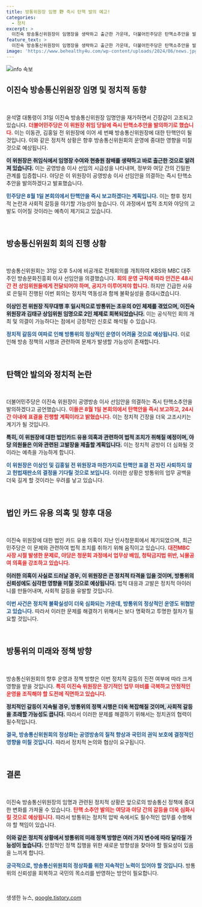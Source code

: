 ```yaml
---
title: 방통위원장 임명 野 즉시 탄핵 발의 예고!
categories:
  - 정치
excerpt: >
  이진숙 방송통신위원장이 임명장을 생략하고 출근한 가운데, 더불어민주당은 탄핵소추안을 발의하겠다고 밝혔다. 법카 유용 의혹도 고발할 예정! 새로운 갈등의 시작이 눈앞에 다가왔다. 클릭해 더 알아보세요!
feature_text: >
  이진숙 방송통신위원장이 임명장을 생략하고 출근한 가운데, 더불어민주당은 탄핵소추안을 발의하겠다고 밝혔다. 법카 유용 의혹도 고발할 예정! 새로운 갈등의 시작이 눈앞에 다가왔다. 클릭해 더 알아보세요!
image: 'https://www.behealthy4u.com/wp-content/uploads/2024/06/news.jpg'
---
```


<p><img src="https://www.behealthy4u.com/wp-content/uploads/2024/06/news.jpg" alt="info 속보" /></p>

<h2 data-ke-size="size26">이진숙 방송통신위원장 임명 및 정치적 동향</h2>

<p data-ke-size="size16">&nbsp;</p>

<p>윤석열 대통령이 31일 이진숙 방송통신위원장 임명안을 재가하면서 긴장감이 고조되고 있습니다. <b><span style="color: #ee2323;">더불어민주당은 이 위원장 취임 당일에 즉시 탄핵소추안을 발의하기로 했습니다.</span></b> 이는 이동관, 김홍일 전 위원장에 이어 세 번째 방송통신위원장에 대한 탄핵안이 될 것입니다. 이와 같은 정치적 상황은 향후 방송통신위원회의 운영에 중대한 영향을 미칠 것으로 예상됩니다.</p>

<p><b><span style="background-color: #21538527;">이 위원장은 취임식에서 임명장 수여와 현충원 참배를 생략하고 바로 출근한 것으로 알려져 있습니다.</span></b> 이는 공영방송 이사 선임의 시급성을 나타내며, 정부와 여당 간의 긴밀한 관계를 입증합니다. 야당은 이 위원장이 공영방송 이사 선임안을 의결하는 즉시 탄핵소추안을 발의하겠다고 발표했습니다.</p>

<p><b><span style="color: #1a5490;">민주당은 8월 1일 본회의에서 탄핵안을 즉시 보고하겠다는 계획입니다.</span></b> 이는 향후 정치적 논란과 사회적 갈등을 야기할 가능성이 높습니다. 이 과정에서 법적 조치와 야당의 고발도 이어질 것이라는 예측이 제기되고 있습니다.</p>

<p data-ke-size="size16">&nbsp;</p>

<h2 data-ke-size="size26">방송통신위원회 회의 진행 상황</h2>

<p data-ke-size="size16">&nbsp;</p>

<p>방송통신위원회는 31일 오후 5시에 비공개로 전체회의를 개최하여 KBS와 MBC 대주주인 방송문화진흥회 이사 선임안을 의결했습니다. <b><span style="color: #ee2323;">회의 운영 규칙에 따라 안건은 48시간 전 상임위원들에게 전달되어야 하며, 공지가 이루어져야 합니다.</span></b> 하지만 긴급한 사유로 은밀히 진행된 이번 회의는 정치적 역동성과 함께 불확실성을 증대시켰습니다.</p>

<p><b><span style="background-color: #21538527;">이상인 전 위원장 직무대행 후 일시적으로 방통위는 초유의 0인 체제를 겪었으며, 이진숙 위원장과 김태규 상임위원 임명으로 2인 체제로 회복되었습니다.</span></b> 이는 공식적인 회의 개최 및 의결이 가능하다는 점에서 긍정적인 신호로 해석될 수 있습니다.</p>

<p><b><span style="color: #1a5490;">정치적 갈등의 여파로 인해 방통위의 정상적인 운영이 어려울 것으로 예상됩니다.</span></b> 이로 인해 방송 정책의 시행과 관련하여 문제가 발생할 가능성이 존재합니다.</p>

<p data-ke-size="size16">&nbsp;</p>

<h2 data-ke-size="size26">탄핵안 발의와 정치적 논란</h2>

<p data-ke-size="size16">&nbsp;</p>

<p>더불어민주당은 이진숙 위원장이 공영방송 이사 선임안을 의결하는 즉시 탄핵소추안을 발의하겠다고 공언했습니다. <b><span style="color: #ee2323;">이들은 8월 1일 본회의에서 탄핵안을 즉시 보고하고, 24시간 이내에 표결을 진행할 계획이라고 밝혔습니다.</span></b> 이는 정치적 긴장을 더욱 고조시키는 계기가 될 것입니다.</p>

<p><b><span style="background-color: #21538527;">특히, 이 위원장에 대한 법인카드 유용 의혹과 관련하여 법적 조치가 취해질 예정이며, 야당 의원들은 이와 관련된 고발장을 제출할 계획입니다.</span></b> 이는 정치적 공방이 더 심화될 것이라는 예측을 가능하게 합니다.</p>

<p><b><span style="color: #1a5490;">이 위원장은 이상인 및 김홍일 전 위원장과 마찬가지로 탄핵안 표결 전 자진 사퇴하지 않고 헌법재판소의 결정을 기다릴 것으로 보입니다.</span></b> 이러한 상황은 방통위의 업무 공백을 더욱 길게 할 것이라는 우려를 낳고 있습니다.</p>

<p data-ke-size="size16">&nbsp;</p>

<h2 data-ke-size="size26">법인 카드 유용 의혹 및 향후 대응</h2>

<p data-ke-size="size16">&nbsp;</p>

<p>이진숙 위원장에 대한 법인 카드 유용 의혹이 지난 인사청문회에서 제기되었으며, 최근 민주당은 이 문제와 관련하여 법적 조치를 취하기 위해 움직이고 있습니다. <b><span style="color: #ee2323;">대전MBC 사장 시절 발생한 문제로, 야당은 청문회 과정에서 업무상 배임, 청탁금지법 위반, 뇌물공여 의혹을 강조하고 있습니다.</span></b></p>

<p><b><span style="background-color: #21538527;">이러한 의혹이 사실로 드러날 경우, 이 위원장은 큰 정치적 타격을 입을 것이며, 방통위의 신뢰성에도 심각한 영향을 미칠 것으로 예상됩니다.</span></b> 법적 대응과 고발은 정치적 아이러니를 만들어내며, 사회적 갈등을 유발할 것입니다.</p>

<p><b><span style="color: #1a5490;">이번 사건은 정치적 불확실성이 더욱 심화되는 가운데, 방통위의 정상적인 운영도 위협받고 있습니다.</span></b> 따라서 이러한 문제를 해결하기 위해서는 보다 명확하고 투명한 절차가 필요할 것입니다.</p>

<p data-ke-size="size16">&nbsp;</p>

<h2 data-ke-size="size26">방통위의 미래와 정책 방향</h2>

<p data-ke-size="size16">&nbsp;</p>

<p>방송통신위원회의 향후 운영과 정책 방향은 이번 정치적 갈등의 진전 여부에 따라 크게 영향을 받을 것입니다. <b><span style="color: #ee2323;">특히 이진숙 위원장은 장기적인 업무 마비를 극복하고 안정적인 운영을 조직해야 할 도전에 직면하고 있습니다.</span></b></p>

<p><b><span style="background-color: #21538527;">정치적인 갈등이 지속될 경우, 방통위의 정책 시행은 더욱 복잡해질 것이며, 사회적 갈등을 초래할 가능성도 큽니다.</span></b> 따라서 이러한 문제를 해결하기 위해서는 정치권의 협력이 필수적입니다.</p>

<p><b><span style="color: #1a5490;">결국, 방송통신위원회의 정상화는 공영방송의 질적 향상과 국민의 권익 보호에 결정적인 영향을 미칠 것입니다.</span></b> 따라서 정치적 논의와 협상이 요구됩니다.</p>

<p data-ke-size="size16">&nbsp;</p>

<h2 data-ke-size="size26">결론</h2>

<p data-ke-size="size16">&nbsp;</p>

<p>이진숙 방송통신위원장의 임명과 관련된 정치적 상황은 앞으로의 방송통신 정책에 중대한 변화를 가져올 수 있습니다. <b><span style="color: #ee2323;">탄핵 소추안 발의는 여당과 야당 간의 갈등을 더욱 심화시킬 것으로 예상됩니다.</span></b> 따라서 방통위는 정치적 압박 속에서도 필수적인 업무를 수행해야 할 책임이 있습니다.</p>

<p><b><span style="background-color: #21538527;">이와 같은 정치적 상황에서 방통위의 미래 정책 방향은 여러 가지 변수에 따라 달라질 가능성이 높습니다.</span></b> 안정적인 정책 집행을 위한 새로운 방향성을 찾아야 할 필요성이 있음을 느끼게 합니다.</p>

<p><b><span style="color: #1a5490;">궁극적으로, 방송통신위원회의 정상화를 위한 지속적인 노력이 있어야 할 것입니다.</span></b> 방통위의 신뢰성을 회복하고 국민의 목소리를 반영하는 방안이 필요합니다.</p>

<p data-ke-size="size16">&nbsp;</p>
생생한 뉴스, <a href="https://qoogle.tistory.com" rel="dofollow">qoogle.tistory.com</a>


